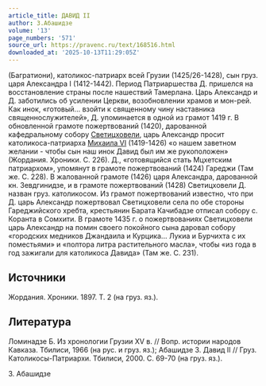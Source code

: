 ```yaml
---
article_title: ДАВИД II
author: З.Абашидзе
volume: '13'
page_numbers: '571'
source_url: https://pravenc.ru/text/168516.html
downloaded_at: '2025-10-13T11:29:05Z'
---
```


(Багратиони), католикос-патриарх всей Грузии (1425/26-1428), сын груз. царя Александра I (1412-1442). Период Патриаршества Д. пришелся на восстановление страны после нашествий Тамерлана. Царь Александр и Д. заботились об усилении Церкви, возобновлении храмов и мон-рей. Как инок, «готовый... взойти к священному чину наставника священнослужителей», Д. упоминается в одной из грамот 1419 г. В обновленной грамоте пожертвований (1420), дарованной кафедральному собору [Светицховели](https://pravenc.ru/text/Светицховели.html), царь Александр просит католикоса-патриарха [Михаила VI](<https://pravenc.ru/text/Михаила VI.html>) (1419-1426) «о нашем заветном желании - чтобы сын наш инок Давид был им же рукоположен» (Жордания. Хроники. С. 226). Д., «готовящийся стать Мцхетским патриархом», упомянут в грамоте пожертвований (1424) Гареджи (Там же. С. 228). В жалованной грамоте (1426) царя Александра, дарованной кн. Зевдгинидзе, и в грамоте пожертвований (1428) Светицховели Д. назван груз. католикосом. Из грамот пожертвований известно, что при Д. царь Александр пожертвовал Светицховели села по обе стороны Гареджийского хребта, крестьянин Барата Качибадзе отписал собору с. Коранта в Сомхити. В грамоте 1435 г. о пожертвованиях Светицховели царь Александр на помин своего покойного сына даровал собору «городских медников Джандаила и Курцика... Лукиа и Бурчихта с их поместьями» и «полтора литра растительного масла», чтобы «из года в год зажигали для католикоса Давида» (Там же. С. 231).

## Источники

Жордания. Хроники. 1897. Т. 2 (на груз. яз.).

## Литература

Ломинадзе Б. Из хронологии Грузии XV в. // Вопр. истории народов Кавказа. Тбилиси, 1966 (на рус. и груз. яз.); Абашидзе З. Давид II // Груз. Католикосы-Патриархи. Тбилиси, 2000. С. 69-70 (на груз. яз.).

З.  Абашидзе
